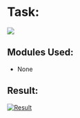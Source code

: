 # Task: 
![](https://i.imgur.com/OVeH2ar.png)

## Modules Used:
- None

## Result:
[![Result](https://i.imgur.com/bkqKkQZ.png "Result")](https://i.imgur.com/bkqKkQZ.png "Result")